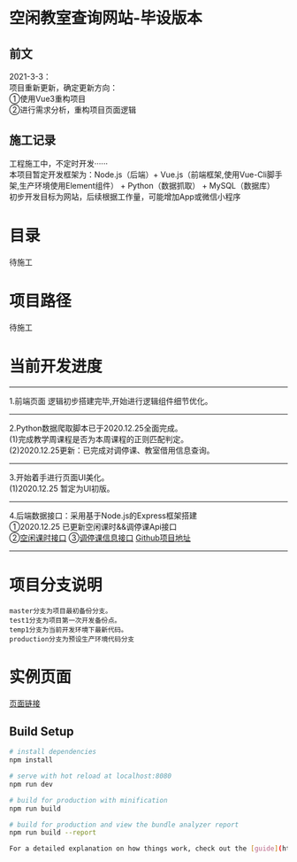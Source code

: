 空闲教室查询网站-毕设版本
====
前文
----

2021-3-3：  
项目重新更新，确定更新方向：  
①使用Vue3重构项目  
②进行需求分析，重构项目页面逻辑  

施工记录
----
工程施工中，不定时开发······<br>
本项目暂定开发框架为：Node.js（后端）+ Vue.js（前端框架,使用Vue-Cli脚手架,生产环境使用Element组件） + Python（数据抓取） + MySQL（数据库）<br>
初步开发目标为网站，后续根据工作量，可能增加App或微信小程序<br>

# 目录<br>
待施工<br>

# 项目路径<br>
待施工<br>

# 当前开发进度<br>
***
1.前端页面 逻辑初步搭建完毕,开始进行逻辑组件细节优化。<br>
***
2.Python数据爬取脚本已于2020.12.25全面完成。<br>
    (1)完成教学周课程是否为本周课程的正则匹配判定。<br>
    (2)2020.12.25更新：已完成对调停课、教室借用信息查询。<br>
***
3.开始着手进行页面UI美化。<br>
    (1)2020.12.25 暂定为UI初版。
***
4.后端数据接口：采用基于Node.js的Express框架搭建<br>
①2020.12.25 已更新空闲课时&&调停课Api接口<br>
②[空闲课时接口](http://api.ppsuc.production.cicidoll.top:3001/v1/classRoomData)
③[调停课信息接口](http://api.ppsuc.production.cicidoll.top:3001/v1/mobilizeBorrow)
[Github项目地址](https://github.com/cicidoll/ppsucClassRoomService)
***


# 项目分支说明<br>
    master分支为项目最初备份分支。
    test1分支为项目第一次开发备份点。
    temp1分支为当前开发环境下最新代码。
    production分支为预设生产环境代码分支

# 实例页面<br>
[页面链接](http://ppsuc.demo.cicidoll.top/)

## Build Setup

``` bash
# install dependencies
npm install

# serve with hot reload at localhost:8080
npm run dev

# build for production with minification
npm run build

# build for production and view the bundle analyzer report
npm run build --report

For a detailed explanation on how things work, check out the [guide](http://vuejs-templates.github.io/webpack/) and [docs for vue-loader](http://vuejs.github.io/vue-loader).
